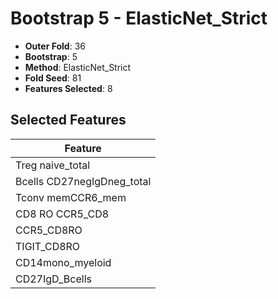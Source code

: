 # Bootstrap 5 - ElasticNet_Strict

- **Outer Fold**: 36
- **Bootstrap**: 5
- **Method**: ElasticNet_Strict
- **Fold Seed**: 81
- **Features Selected**: 8

## Selected Features

| Feature |
|---------|
| Treg naive_total |
| Bcells CD27negIgDneg_total |
| Tconv memCCR6_mem |
| CD8 RO CCR5_CD8 |
| CCR5_CD8RO |
| TIGIT_CD8RO |
| CD14mono_myeloid |
| CD27IgD_Bcells |
